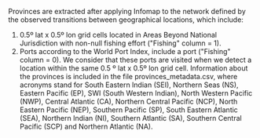 Provinces are extracted after applying Infomap to the network defined by the observed transitions between geographical locations, which include:
1. 0.5º lat x 0.5º lon grid cells located in Areas Beyond National Jurisdiction with non-null fishing effort ("Fishing" column = 1).
2. Ports according to the World Port Index, include a port ("Fishing" column = 0). We consider that these ports are visited when we detect a location within the same 0.5 º lat x 0.5º lon grid cell.
Information about the provinces is included in the file provinces_metadata.csv, where acronyms stand for South Eastern Indian (SEI), Northern Seas (NS), Eastern Pacific (EP), SWI (South Western Indian), North Western Pacific (NWP), Central Atlantic (CA), Northern Central Pacific (NCP), North Eastern Pacific (NEP), Southern Pacific (SP), South Eastern Atlantic (SEA), Northern Indian (NI), Southern Atlantic (SA), Southern Central Pacific (SCP) and Northern Atlantic (NA).
